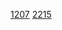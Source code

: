 [1207](https://leetcode.com/problems/unique-number-of-occurrences/?envType=study-plan-v2&envId=leetcode-75)
[2215](https://leetcode.com/problems/find-the-difference-of-two-arrays/?envType=study-plan-v2&envId=leetcode-75)